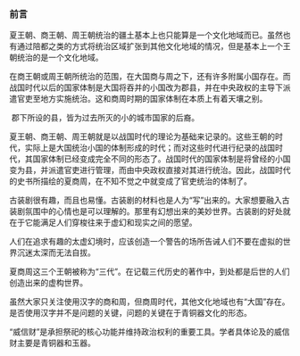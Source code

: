 ### 前言

​		夏王朝、商王朝、周王朝统治的疆土基本上也只能算是一个文化地域而已。虽然也有通过陪都之类的方式将统治区域扩张到其他文化地域的情况，但是基本上一个王朝统治的是一个文化地域。

​		在商王朝或周王朝所统治的范围，在大国商与周之下，还有许多附属小国存在。而战国时代以后的国家体制是大国将吞并的小国改为郡县，并在中央政权的主导下派遣官吏至地方实施统治。这和商周时期的国家体制在本质上有着天壤之别。

​		郡下所设的县，皆为过去所灭的小的城市国家的后裔。

​		夏王朝、商王朝、周王朝就是以战国时代的理论为基础来记录的。这些王朝的时代，实际上是大国统治小国的体制形成的时代；而对这些时代进行纪录的战国时代，其国家体制已经变成完全不同的形态了。战国时代的国家体制是将曾经的小国变为县，并派遣官吏进行管理，而由中央政权直接对其进行统治。因此，战国时代的史书所描绘的夏商周，在不知不觉之中就变成了官吏统治的体制了。

​		古装剧很有趣，而且也易懂。古装剧的材料也是人为“写”出来的。大家想要融入古装剧氛围中的心情也是可以理解的。那里有幻想出来的美妙世界。古装剧的好处就在于它能满足人们穿梭往来于虚幻和现实之间的愿望。

​		人们在追求有趣的太虚幻境时，应该创造一个警告的场所告诫人们不要在虚拟的世界沉迷太深而无法自拔。

​		夏商周这三个王朝被称为“三代”。在记载三代历史的著作中，到处都是后世的人们创造出来的虚构世界。

​		虽然大家只关注使用汉字的商和周，但商周时代，其他文化地域也有“大国”存在。是否使用汉字并不是问题的关键，问题的关键在于青铜器文化的形态。

​		“威信财”是承担祭祀的核心功能并维持政治权利的重要工具。学者具体论及的威信财主要是青铜器和玉器。